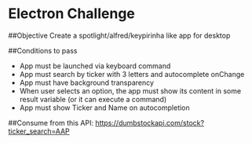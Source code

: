 # Electron Challenge


##Objective
Create a spotlight/alfred/keypirinha like app for desktop

##Conditions to pass
- App must be launched via keyboard command
- App must search by ticker with 3 letters and autocomplete onChange
- App must have background transparency
- When user selects an option, the app must show its content in some result variable (or it can execute a command)
- App must show Ticker and Name on autocompletion


##Consume from this API:
https://dumbstockapi.com/stock?ticker_search=AAP

